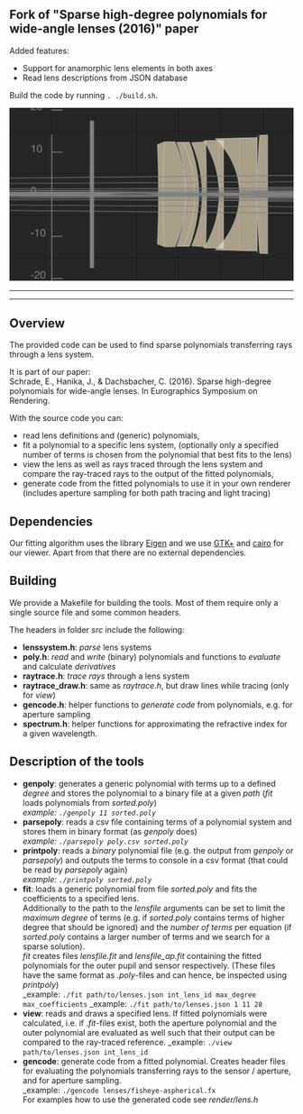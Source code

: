 Fork of "Sparse high-degree polynomials for wide-angle lenses (2016)" paper
------------------------

Added features:

- Support for anamorphic lens elements in both axes
- Read lens descriptions from JSON database

Build the code by running ```. ./build.sh```.

![lens-drawing](./lens-drawing.svg)

------------------------
------------------------

Overview
------------------------
The provided code can be used to find sparse polynomials transferring rays
through a lens system.

It is part of our paper:  
Schrade, E., Hanika, J., & Dachsbacher, C. (2016). Sparse high-degree polynomials
for wide-angle lenses. In Eurographics Symposium on Rendering.

With the source code you can:

- read lens definitions and (generic) polynomials,
- fit a polynomial to a specific lens system, 
  (optionally only a specified number of terms is chosen from the polynomial
  that best fits to the lens)
- view the lens as well as rays traced through the lens system and compare the
  ray-traced rays to the output of the fitted polynomials,
- generate code from the fitted polynomials to use it in your own renderer
  (includes aperture sampling for both path tracing and light tracing)

Dependencies
------------------------
Our fitting algorithm uses the library [Eigen](http://eigen.tuxfamily.org) and
we use [GTK+](http://www.gtk.org/) and [cairo](https://www.cairographics.org/)
for our viewer. Apart from that there are no external dependencies.


Building
------------------------
We provide a Makefile for building the tools. Most of them require only a single
source file and some common headers.

The headers in folder _src_ include the following:

- __lenssystem.h__: _parse_ lens systems
- __poly.h__: _read_ and _write_ (binary) polynomials and functions to _evaluate_ and
  calculate _derivatives_
- __raytrace.h__: _trace rays_ through a lens system
- __raytrace_draw.h__: same as _raytrace.h_, but draw lines while tracing (only
  for _view_)
- __gencode.h__: helper functions to _generate code_ from polynomials, e.g. for
  aperture sampling
- __spectrum.h__: helper functions for approximating the refractive index for a
  given wavelength.

Description of the tools
------------------------
- __genpoly__: generates a generic polynomial with terms up to a defined _degree_
    and stores the polynomial to a binary file at a given _path_
    (_fit_ loads polynomials from _sorted.poly_)  
    _example: ```./genpoly 11 sorted.poly```_
- __parsepoly__: reads a csv file containing terms of a polynomial system and
    stores them in binary format (as _genpoly_ does)  
    _example: ```./parsepoly poly.csv sorted.poly```_
- __printpoly__: reads a _binary_ polynomial file (e.g. the output from _genpoly_
    or _parsepoly_) and outputs the terms to console in a csv format (that could
    be read by _parsepoly_ again)  
    _example: ```./printpoly sorted.poly```_
- __fit__: loads a generic polynomial from file _sorted.poly_ and fits the
    coefficients to a specified lens.  
    Additionally to the path to the _lensfile_ arguments can be set to limit
    the _maximum degree_ of terms (e.g. if _sorted.poly_ contains terms of higher
    degree that should be ignored) and the _number of terms_ per equation (if 
    _sorted.poly_ contains a larger number of terms and we search for a sparse
    solution).  
    _fit_ creates files _lensfile.fit_ and _lensfile\_ap.fit_ containing the
    fitted polynomials for the outer pupil and sensor respectively. (These files
    have the same format as _.poly_-files and can hence, be inspected using
    _printpoly_)  
    _example: ```./fit path/to/lenses.json int_lens_id max_degree max_coefficients```
    _example: ```./fit path/to/lenses.json 1 11 28```
- __view__: reads and draws a specified lens. If fitted polynomials were calculated,
    i.e. if _.fit_-files exist, both the aperture polynomial and the outer polynomial
    are evaluated as well such that their output can be compared to the ray-traced
    reference.
    _example: ```./view path/to/lenses.json int_lens_id```
- __gencode__: generate code from a fitted polynomial. Creates header files for
    evaluating the polynomials transferring rays to the sensor / aperture, and
    for aperture sampling.  
    _example: ```./gencode lenses/fisheye-aspherical.fx```  
    For examples how to use the generated code see _render/lens.h_

